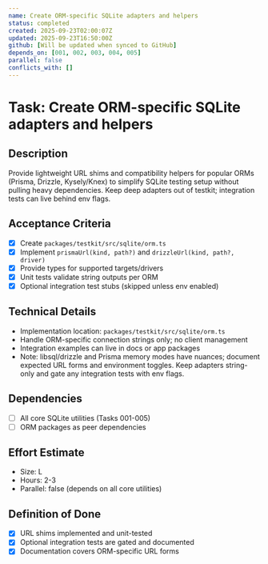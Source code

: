 ```yaml
---
name: Create ORM-specific SQLite adapters and helpers
status: completed
created: 2025-09-23T02:00:07Z
updated: 2025-09-23T16:50:00Z
github: [Will be updated when synced to GitHub]
depends_on: [001, 002, 003, 004, 005]
parallel: false
conflicts_with: []
---
```


# Task: Create ORM-specific SQLite adapters and helpers

## Description

Provide lightweight URL shims and compatibility helpers for popular ORMs
(Prisma, Drizzle, Kysely/Knex) to simplify SQLite testing setup without pulling
heavy dependencies. Keep deep adapters out of testkit; integration tests can
live behind env flags.

## Acceptance Criteria

- [x] Create `packages/testkit/src/sqlite/orm.ts`
- [x] Implement `prismaUrl(kind, path?)` and `drizzleUrl(kind, path?, driver)`
- [x] Provide types for supported targets/drivers
- [x] Unit tests validate string outputs per ORM
- [x] Optional integration test stubs (skipped unless env enabled)

## Technical Details

- Implementation location: `packages/testkit/src/sqlite/orm.ts`
- Handle ORM-specific connection strings only; no client management
- Integration examples can live in docs or app packages
- Note: libsql/drizzle and Prisma memory modes have nuances; document expected
  URL forms and environment toggles. Keep adapters string-only and gate any
  integration tests with env flags.

## Dependencies

- [ ] All core SQLite utilities (Tasks 001-005)
- [ ] ORM packages as peer dependencies

## Effort Estimate

- Size: L
- Hours: 2-3
- Parallel: false (depends on all core utilities)

## Definition of Done

- [x] URL shims implemented and unit-tested
- [x] Optional integration tests are gated and documented
- [x] Documentation covers ORM-specific URL forms
